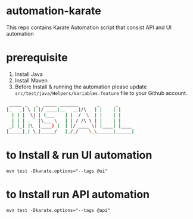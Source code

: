 # automation-karate
This repo contains Karate Automation script that consist API and UI automation

# prerequisite
1. Install Java
2. Install Maven
3. Before Install & running the automation please update `src/test/java/Helpers/Variables.feature` file to your Github account.

```bash                                                 
 _____ _   _  _____ _______       _      _      
|_   _| \ | |/ ____|__   __|/\   | |    | |     
  | | |  \| | (___    | |  /  \  | |    | |     
  | | | . ` |\___ \   | | / /\ \ | |    | |     
 _| |_| |\  |____) |  | |/ ____ \| |____| |____ 
|_____|_| \_|_____/   |_/_/    \_\______|______|
```

# to Install & run UI automation
```mvn test -Dkarate.options="--tags @ui"```

# to Install run API automation
```mvn test -Dkarate.options="--tags @api"```